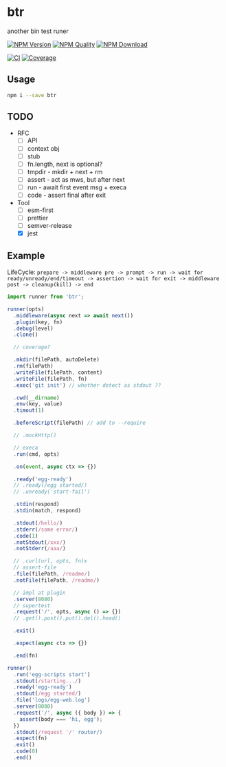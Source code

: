 # btr

another bin test runer

[![NPM Version](https://img.shields.io/npm/v/btr.svg?style=flat-square)](https://npmjs.org/package/btr)
[![NPM Quality](http://npm.packagequality.com/shield/btr.svg?style=flat-square)](http://packagequality.com/#?package=btr)
[![NPM Download](https://img.shields.io/npm/dm/btr.svg?style=flat-square)](https://npmjs.org/package/btr)

[![CI](https://github.com/node-modules/btr/actions/workflows/nodejs.yml/badge.svg)](https://github.com/node-modules/btr/actions/workflows/nodejs.yml)
[![Coverage](https://img.shields.io/codecov/c/github/node-modules/btr.svg?style=flat-square)](https://codecov.io/gh/node-modules/btr)

## Usage

```bash
npm i --save btr
```

## TODO

- RFC
  - [ ] API
  - [ ] context obj
  - [ ] stub
  - [ ] fn.length, next is optional?
  - [ ] tmpdir - mkdir + next + rm
  - [ ] assert - act as mws, but after next
  - [ ] run - await first event msg + execa
  - [ ] code - assert final after exit
- Tool
  - [ ] esm-first
  - [ ] prettier
  - [ ] semver-release
  - [x] jest

## Example

LifeCycle: `prepare -> middleware pre -> prompt -> run -> wait for ready/unready/end/timeout -> assertion -> wait for exit -> middleware post -> cleanup(kill) -> end`

```js
import runner from 'btr';

runner(opts)
  .middleware(async next => await next())
  .plugin(key, fn)
  .debug(level)
  .clone()

  // coverage?

  .mkdir(filePath, autoDelete)
  .rm(filePath)
  .writeFile(filePath, content)
  .writeFile(filePath, fn)
  .exec('git init') // whether detect as stdout ??

  .cwd(__dirname)
  .env(key, value)
  .timout(1)

  .beforeScript(filePath) // add to --require

  // .mockHttp()

  // execa
  .run(cmd, opts)

  .on(event, async ctx => {})

  .ready('egg-ready')
  // .ready(/egg started/)
  // .unready('start-fail')

  .stdin(respond)
  .stdin(match, respond)

  .stdout(/hello/)
  .stderr(/some error/)
  .code(1)
  .notStdout(/xxx/)
  .notStderr(/aaa/)

  // .curl(url, opts, fn)x
  // assert-file
  .file(filePath, /readme/)
  .notFile(filePath, /readme/)

  // impl at plugin
  .server(8080)
  // supertest
  .request('/', opts, async () => {})
  // .get().post().put().del().head()

  .exit()

  .expect(async ctx => {})

  .end(fn)
```

```js
runner()
  .run('egg-scripts start')
  .stdout(/starting.../)
  .ready('egg-ready')
  .stdout(/egg started/)
  .file('logs/egg-web.log')
  .server(8080)
  .request('/', async ({ body }) => {
    assert(body === 'hi, egg');
  })
  .stdout(/request '/' router/)
  .expect(fn)
  .exit()
  .code(0)
  .end()
```

